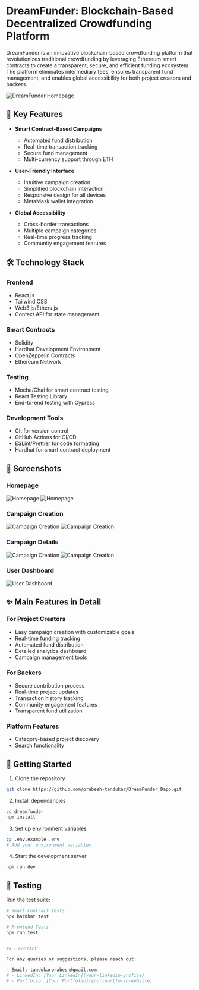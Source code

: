 # DreamFunder: Blockchain-Based Decentralized Crowdfunding Platform

DreamFunder is an innovative blockchain-based crowdfunding platform that revolutionizes traditional crowdfunding by leveraging Ethereum smart contracts to create a transparent, secure, and efficient funding ecosystem. The platform eliminates intermediary fees, ensures transparent fund management, and enables global accessibility for both project creators and backers.

![DreamFunder Homepage](images/homepage1.png)

## 🌟 Key Features

- **Smart Contract-Based Campaigns**

  - Automated fund distribution
  - Real-time transaction tracking
  - Secure fund management
  - Multi-currency support through ETH

- **User-Friendly Interface**

  - Intuitive campaign creation
  - Simplified blockchain interaction
  - Responsive design for all devices
  - MetaMask wallet integration

- **Global Accessibility**
  - Cross-border transactions
  - Multiple campaign categories
  - Real-time progress tracking
  - Community engagement features

## 🛠️ Technology Stack

### Frontend

- React.js
- Tailwind CSS
- Web3.js/Ethers.js
- Context API for state management

### Smart Contracts

- Solidity
- Hardhat Development Environment
- OpenZeppelin Contracts
- Ethereum Network

### Testing

- Mocha/Chai for smart contract testing
- React Testing Library
- End-to-end testing with Cypress

### Development Tools

- Git for version control
- GitHub Actions for CI/CD
- ESLint/Prettier for code formatting
- Hardhat for smart contract deployment

## 📸 Screenshots

### Homepage

![Homepage](images/homepage1.png)
![Homepage](images/homepage2.png)

### Campaign Creation

![Campaign Creation](images/CreateCampaign.png)
![Campaign Creation](images/CreateCampaignMetaMask.png)

### Campaign Details

![Campaign Creation](images/campaignsDetail.png)
![Campaign Creation](images/CampaignsDetailss.png)

### User Dashboard

![User Dashboard](images/dashboard.png)

<!-- ## 🎥 Demo

[Link to video demonstration](your-video-link-here) -->

## ✨ Main Features in Detail

### For Project Creators

- Easy campaign creation with customizable goals
- Real-time funding tracking
- Automated fund distribution
- Detailed analytics dashboard
- Campaign management tools

### For Backers

- Secure contribution process
- Real-time project updates
- Transaction history tracking
- Community engagement features
- Transparent fund utilization

### Platform Features

- Category-based project discovery
- Search functionality

## 🚀 Getting Started

1. Clone the repository

```bash
git clone https://github.com/prabesh-tandukar/DreamFunder_Dapp.git
```

2. Install dependencies

```bash
cd dreamfunder
npm install
```

3. Set up environment variables

```bash
cp .env.example .env
# Add your environment variables
```

4. Start the development server

```bash
npm run dev
```

## 🧪 Testing

Run the test suite:

```bash
# Smart Contract Tests
npx hardhat test

# Frontend Tests
npm run test


## 📞 Contact

For any queries or suggestions, please reach out:

- Email: tandukarprabesh@gmail.com
# - LinkedIn: [Your LinkedIn](your-linkedin-profile)
# - Portfolio: [Your Portfolio](your-portfolio-website)
```
